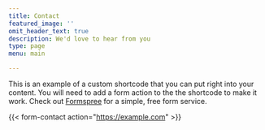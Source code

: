 ```yaml
---
title: Contact
featured_image: ''
omit_header_text: true
description: We'd love to hear from you
type: page
menu: main

---
```




This is an example of a custom shortcode that you can put right into your content. You will need to add a form action to the the shortcode to make it work. Check out [Formspree](https://formspree.io/) for a simple, free form service. 


{{< form-contact action="https://example.com"  >}}
